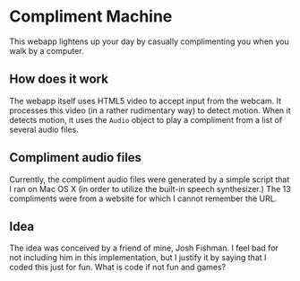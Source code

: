 # Compliment Machine

This webapp lightens up your day by casually complimenting you when you walk by a computer.

## How does it work

The webapp itself uses HTML5 video to accept input from the webcam. It processes this video (in a rather rudimentary way) to detect motion. When it detects motion, it uses the `Audio` object to play a compliment from a list of several audio files.

## Compliment audio files

Currently, the compliment audio files were generated by a simple script that I ran on Mac OS X (in order to utilize the built-in speech synthesizer.) The 13 compliments were from a website for which I cannot remember the URL.

## Idea

The idea was conceived by a friend of mine, Josh Fishman. I feel bad for not including him in this implementation, but I justify it by saying that I coded this just for fun. What is code if not fun and games?
